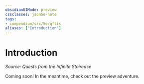 ```yaml
---
obsidianUIMode: preview
cssclasses: json5e-note
tags:
- compendium/src/5e/qftis
aliases: ["Introduction"]
---
```

# Introduction
*Source: Quests from the Infinite Staircase* 

Coming soon! In the meantime, check out the preview adventure.